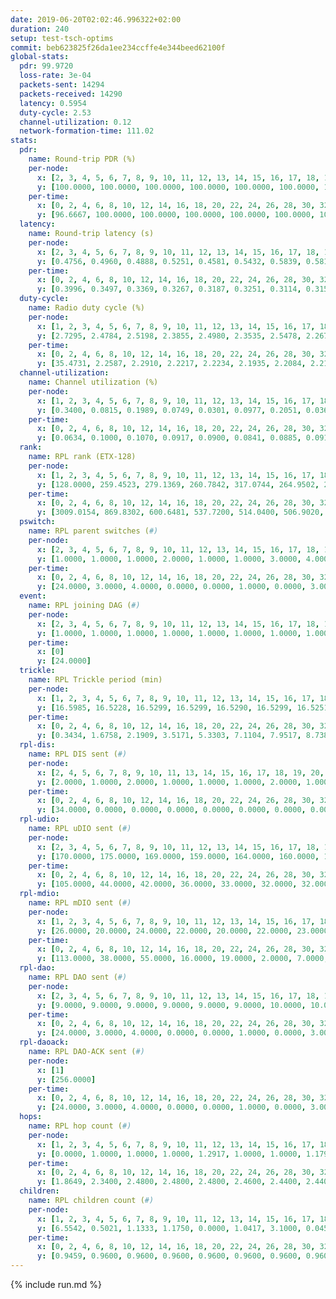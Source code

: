 ```yaml
---
date: 2019-06-20T02:02:46.996322+02:00
duration: 240
setup: test-tsch-optims
commit: beb623825f26da1ee234ccffe4e344beed62100f
global-stats:
  pdr: 99.9720
  loss-rate: 3e-04
  packets-sent: 14294
  packets-received: 14290
  latency: 0.5954
  duty-cycle: 2.53
  channel-utilization: 0.12
  network-formation-time: 111.02
stats:
  pdr:
    name: Round-trip PDR (%)
    per-node:
      x: [2, 3, 4, 5, 6, 7, 8, 9, 10, 11, 12, 13, 14, 15, 16, 17, 18, 19, 20, 21, 22, 23, 24, 25]
      y: [100.0000, 100.0000, 100.0000, 100.0000, 100.0000, 100.0000, 100.0000, 99.8255, 100.0000, 100.0000, 100.0000, 100.0000, 100.0000, 100.0000, 100.0000, 100.0000, 100.0000, 100.0000, 99.8296, 100.0000, 100.0000, 100.0000, 99.8319, 99.8267]
    per-time:
      x: [0, 2, 4, 6, 8, 10, 12, 14, 16, 18, 20, 22, 24, 26, 28, 30, 32, 34, 36, 38, 40, 42, 44, 46, 48, 50, 52, 54, 56, 58, 60, 62, 64, 66, 68, 70, 72, 74, 76, 78, 80, 82, 84, 86, 88, 90, 92, 94, 96, 98, 100, 102, 104, 106, 108, 110, 112, 114, 116, 118, 120, 122, 124, 126, 128, 130, 132, 134, 136, 138, 140, 142, 144, 146, 148, 150, 152, 154, 156, 158, 160, 162, 164, 166, 168, 170, 172, 174, 176, 178, 180, 182, 184, 186, 188, 190, 192, 194, 196, 198, 200, 202, 204, 206, 208, 210, 212, 214, 216, 218, 220, 222, 224, 226, 228, 230, 232, 234, 236, 238, 240]
      y: [96.6667, 100.0000, 100.0000, 100.0000, 100.0000, 100.0000, 100.0000, 100.0000, 100.0000, 100.0000, 100.0000, 100.0000, 100.0000, 100.0000, 100.0000, 100.0000, 100.0000, 100.0000, 100.0000, 100.0000, 100.0000, 100.0000, 100.0000, 100.0000, 100.0000, 100.0000, 100.0000, 100.0000, 100.0000, 100.0000, 100.0000, 100.0000, 100.0000, 100.0000, 100.0000, 100.0000, 100.0000, 100.0000, 100.0000, 100.0000, 100.0000, 100.0000, 100.0000, 100.0000, 100.0000, 100.0000, 100.0000, 100.0000, 100.0000, 100.0000, 100.0000, 100.0000, 100.0000, 100.0000, 100.0000, 100.0000, 100.0000, 100.0000, 100.0000, 100.0000, 100.0000, 100.0000, 100.0000, 100.0000, 100.0000, 100.0000, 100.0000, 100.0000, 100.0000, 100.0000, 100.0000, 100.0000, 100.0000, 100.0000, 100.0000, 100.0000, 100.0000, 100.0000, 100.0000, 100.0000, 100.0000, 100.0000, 100.0000, 100.0000, 100.0000, 100.0000, 100.0000, 100.0000, 100.0000, 100.0000, 100.0000, 100.0000, 100.0000, 100.0000, 100.0000, 100.0000, 100.0000, 100.0000, 100.0000, 100.0000, 100.0000, 100.0000, 100.0000, 100.0000, 100.0000, 100.0000, 100.0000, 100.0000, 100.0000, 100.0000, 100.0000, 100.0000, 100.0000, 100.0000, 100.0000, 100.0000, 100.0000, 100.0000, 100.0000, 100.0000, null]
  latency:
    name: Round-trip latency (s)
    per-node:
      x: [2, 3, 4, 5, 6, 7, 8, 9, 10, 11, 12, 13, 14, 15, 16, 17, 18, 19, 20, 21, 22, 23, 24, 25]
      y: [0.4756, 0.4960, 0.4888, 0.5251, 0.4581, 0.5432, 0.5839, 0.5817, 0.4623, 0.5558, 0.5447, 0.5737, 0.6007, 0.5351, 0.6199, 0.6099, 0.6621, 0.6591, 0.6882, 0.6198, 0.6772, 0.7709, 0.8356, 0.7461]
    per-time:
      x: [0, 2, 4, 6, 8, 10, 12, 14, 16, 18, 20, 22, 24, 26, 28, 30, 32, 34, 36, 38, 40, 42, 44, 46, 48, 50, 52, 54, 56, 58, 60, 62, 64, 66, 68, 70, 72, 74, 76, 78, 80, 82, 84, 86, 88, 90, 92, 94, 96, 98, 100, 102, 104, 106, 108, 110, 112, 114, 116, 118, 120, 122, 124, 126, 128, 130, 132, 134, 136, 138, 140, 142, 144, 146, 148, 150, 152, 154, 156, 158, 160, 162, 164, 166, 168, 170, 172, 174, 176, 178, 180, 182, 184, 186, 188, 190, 192, 194, 196, 198, 200, 202, 204, 206, 208, 210, 212, 214, 216, 218, 220, 222, 224, 226, 228, 230, 232, 234, 236, 238, 240]
      y: [0.3996, 0.3497, 0.3369, 0.3267, 0.3187, 0.3251, 0.3114, 0.3155, 0.3330, 0.3254, 0.3341, 0.2999, 0.3112, 0.3243, 0.3284, 0.3110, 0.3229, 0.3034, 0.3107, 0.3118, 0.3252, 0.3121, 0.3101, 0.3090, 0.2952, 0.3171, 0.3243, 0.3225, 0.3118, 0.3236, 0.3103, 0.3060, 0.3222, 0.3206, 0.3230, 0.2937, 0.3110, 0.3073, 0.3154, 0.3184, 0.3112, 0.3200, 0.3229, 0.2950, 0.3436, 0.3314, 0.3301, 0.3286, 0.3337, 0.2916, 0.2948, 0.3075, 0.3076, 0.3160, 0.3253, 0.2754, 0.3100, 0.3017, 0.2884, 0.4260, 0.3226, 0.3252, 0.3470, 0.3568, 0.3628, 0.5196, 0.6547, 0.4360, 0.3171, 0.3345, 0.3526, 0.6901, 0.7212, 0.4885, 0.3101, 0.3045, 0.3374, 0.6730, 0.8282, 0.6646, 0.6005, 0.4551, 0.3617, 0.8406, 1.2277, 0.9144, 0.6460, 0.6487, 0.5894, 0.8726, 1.2713, 1.2620, 1.1509, 0.8965, 0.6982, 0.9899, 1.2535, 1.2753, 1.2725, 1.2612, 0.9106, 1.0403, 1.2984, 1.3036, 1.2997, 1.3034, 1.2965, 1.2454, 1.2728, 1.3161, 1.2736, 1.2993, 1.3024, 1.2628, 1.2864, 1.2700, 1.2927, 1.2654, 1.2697, 1.2409, null]
  duty-cycle:
    name: Radio duty cycle (%)
    per-node:
      x: [1, 2, 3, 4, 5, 6, 7, 8, 9, 10, 11, 12, 13, 14, 15, 16, 17, 18, 19, 20, 21, 22, 23, 24, 25]
      y: [2.7295, 2.4784, 2.5198, 2.3855, 2.4980, 2.3535, 2.5478, 2.2670, 2.3519, 2.2478, 2.3894, 2.2630, 2.5394, 2.4064, 2.7468, 2.2698, 2.5303, 2.5639, 2.5600, 2.4987, 2.4949, 2.5326, 2.4377, 2.5506, 2.6351]
    per-time:
      x: [0, 2, 4, 6, 8, 10, 12, 14, 16, 18, 20, 22, 24, 26, 28, 30, 32, 34, 36, 38, 40, 42, 44, 46, 48, 50, 52, 54, 56, 58, 60, 62, 64, 66, 68, 70, 72, 74, 76, 78, 80, 82, 84, 86, 88, 90, 92, 94, 96, 98, 100, 102, 104, 106, 108, 110, 112, 114, 116, 118, 120, 122, 124, 126, 128, 130, 132, 134, 136, 138, 140, 142, 144, 146, 148, 150, 152, 154, 156, 158, 160, 162, 164, 166, 168, 170, 172, 174, 176, 178, 180, 182, 184, 186, 188, 190, 192, 194, 196, 198, 200, 202, 204, 206, 208, 210, 212, 214, 216, 218, 220, 222, 224, 226, 228, 230, 232, 234, 236, 238]
      y: [35.4731, 2.2587, 2.2910, 2.2217, 2.2234, 2.1935, 2.2084, 2.2199, 2.1955, 2.1983, 2.1976, 2.1958, 2.1777, 2.1912, 2.2277, 2.2055, 2.1910, 2.1989, 2.1859, 2.1884, 2.2039, 2.1823, 2.1866, 2.1808, 2.1847, 2.1749, 2.1940, 2.1960, 2.2089, 2.1822, 2.1992, 2.1957, 2.1968, 2.2086, 2.2044, 2.1995, 2.1892, 2.1941, 2.1890, 2.1880, 2.1915, 2.1866, 2.2057, 2.1958, 2.1808, 2.2037, 2.1742, 2.1910, 2.1960, 2.2019, 2.1779, 2.1868, 2.2069, 2.1919, 2.1817, 2.1815, 2.1592, 2.1946, 2.1782, 2.1848, 2.1862, 2.1904, 2.1956, 2.2006, 2.5788, 2.7760, 2.6714, 2.6245, 2.1869, 2.1848, 2.1936, 2.1813, 2.2018, 2.1938, 2.1789, 2.1704, 2.1887, 2.1750, 2.1764, 2.1953, 2.1671, 2.1746, 2.1827, 2.1733, 2.1808, 2.1707, 2.2006, 2.1708, 2.1822, 2.2004, 2.1740, 2.1743, 2.1729, 2.1736, 2.1551, 2.2114, 2.1691, 2.1717, 2.1726, 2.1851, 2.2207, 2.2063, 2.2119, 2.1846, 2.1954, 2.1961, 2.1928, 2.1909, 2.1850, 2.1746, 2.2083, 2.1824, 2.1988, 2.1897, 2.1932, 2.1897, 2.1933, 2.1800, 2.1741, 2.1869]
  channel-utilization:
    name: Channel utilization (%)
    per-node:
      x: [1, 2, 3, 4, 5, 6, 7, 8, 9, 10, 11, 12, 13, 14, 15, 16, 17, 18, 19, 20, 21, 22, 23, 24, 25]
      y: [0.3400, 0.0815, 0.1989, 0.0749, 0.0301, 0.0977, 0.2051, 0.0365, 0.0311, 0.0406, 0.0414, 0.0953, 0.0829, 0.0330, 0.2460, 0.0404, 0.0608, 0.1033, 0.0377, 0.0373, 0.0568, 0.0466, 0.0401, 0.0320, 0.0344]
    per-time:
      x: [0, 2, 4, 6, 8, 10, 12, 14, 16, 18, 20, 22, 24, 26, 28, 30, 32, 34, 36, 38, 40, 42, 44, 46, 48, 50, 52, 54, 56, 58, 60, 62, 64, 66, 68, 70, 72, 74, 76, 78, 80, 82, 84, 86, 88, 90, 92, 94, 96, 98, 100, 102, 104, 106, 108, 110, 112, 114, 116, 118, 120, 122, 124, 126, 128, 130, 132, 134, 136, 138, 140, 142, 144, 146, 148, 150, 152, 154, 156, 158, 160, 162, 164, 166, 168, 170, 172, 174, 176, 178, 180, 182, 184, 186, 188, 190, 192, 194, 196, 198, 200, 202, 204, 206, 208, 210, 212, 214, 216, 218, 220, 222, 224, 226, 228, 230, 232, 234, 236, 238]
      y: [0.0634, 0.1000, 0.1070, 0.0917, 0.0900, 0.0841, 0.0885, 0.0915, 0.0862, 0.0862, 0.0858, 0.0871, 0.0804, 0.0831, 0.0960, 0.0881, 0.0847, 0.0859, 0.0818, 0.0841, 0.0869, 0.0807, 0.0821, 0.0796, 0.0798, 0.0767, 0.0831, 0.0843, 0.0884, 0.0804, 0.0857, 0.0833, 0.0829, 0.0870, 0.0864, 0.0854, 0.0817, 0.0841, 0.0831, 0.0822, 0.0822, 0.0814, 0.0864, 0.0850, 0.0811, 0.0883, 0.0803, 0.0841, 0.0839, 0.0860, 0.0787, 0.0810, 0.0864, 0.0825, 0.0795, 0.0796, 0.0724, 0.0811, 0.0787, 0.0786, 0.0814, 0.0812, 0.0837, 0.0830, 0.2514, 0.2736, 0.2156, 0.1987, 0.0780, 0.0804, 0.0837, 0.0801, 0.0854, 0.0844, 0.0796, 0.0768, 0.0832, 0.0773, 0.0775, 0.0850, 0.0756, 0.0800, 0.0832, 0.0790, 0.0836, 0.0794, 0.0878, 0.0796, 0.0851, 0.0906, 0.0813, 0.0792, 0.0787, 0.0798, 0.0754, 0.0924, 0.0778, 0.0775, 0.0805, 0.0829, 0.0916, 0.0848, 0.0894, 0.0810, 0.0813, 0.0824, 0.0814, 0.0828, 0.0808, 0.0787, 0.0835, 0.0798, 0.0833, 0.0841, 0.0848, 0.0795, 0.0824, 0.0805, 0.0751, 0.0811]
  rank:
    name: RPL rank (ETX-128)
    per-node:
      x: [1, 2, 3, 4, 5, 6, 7, 8, 9, 10, 11, 12, 13, 14, 15, 16, 17, 18, 19, 20, 21, 22, 23, 24, 25]
      y: [128.0000, 259.4523, 279.1369, 260.7842, 317.0744, 264.9502, 274.0415, 449.8354, 745.4016, 413.6736, 462.0943, 416.3197, 443.8618, 578.8826, 413.3473, 576.6286, 795.3416, 592.4575, 611.4553, 715.6126, 665.4098, 662.9091, 767.7480, 794.4800, 767.2163]
    per-time:
      x: [0, 2, 4, 6, 8, 10, 12, 14, 16, 18, 20, 22, 24, 26, 28, 30, 32, 34, 36, 38, 40, 42, 44, 46, 48, 50, 52, 54, 56, 58, 60, 62, 64, 66, 68, 70, 72, 74, 76, 78, 80, 82, 84, 86, 88, 90, 92, 94, 96, 98, 100, 102, 104, 106, 108, 110, 112, 114, 116, 118, 120, 122, 124, 126, 128, 130, 132, 134, 136, 138, 140, 142, 144, 146, 148, 150, 152, 154, 156, 158, 160, 162, 164, 166, 168, 170, 172, 174, 176, 178, 180, 182, 184, 186, 188, 190, 192, 194, 196, 198, 200, 202, 204, 206, 208, 210, 212, 214, 216, 218, 220, 222, 224, 226, 228, 230, 232, 234, 236, 238]
      y: [3009.0154, 869.8302, 600.6481, 537.7200, 514.0400, 506.9020, 493.5200, 492.3585, 467.8200, 464.4400, 467.6800, 464.7200, 463.2200, 470.3800, 503.9000, 572.8800, 566.2200, 565.5600, 564.8200, 567.8182, 569.1000, 568.0000, 550.5000, 534.6538, 510.5000, 480.6078, 479.4706, 472.0400, 468.4400, 465.5600, 470.4706, 465.6600, 461.4200, 462.2600, 467.8600, 463.1765, 463.3800, 468.0000, 495.0784, 522.3000, 526.1600, 523.4200, 524.0189, 515.1538, 507.7451, 500.4231, 502.6800, 498.8519, 515.9000, 518.6038, 493.5577, 499.7255, 469.8600, 450.0962, 442.9600, 450.8600, 450.8400, 444.3400, 446.0000, 441.6000, 448.3725, 443.0400, 442.0588, 435.9000, 434.5200, 427.9883, 403.5588, 402.6453, 437.0488, 430.6000, 433.2745, 428.7800, 434.2600, 463.3600, 459.3400, 457.4800, 472.9216, 461.4615, 446.8235, 453.0200, 454.0000, 467.9615, 468.0000, 471.8431, 523.6538, 507.2400, 505.8679, 485.5200, 468.3000, 479.7273, 480.7800, 485.2745, 511.3000, 505.9800, 510.6731, 510.0400, 502.5098, 490.2692, 487.9804, 496.2075, 475.2308, 468.9000, 459.0566, 439.4200, 441.9400, 443.0200, 442.1800, 449.7600, 449.6667, 438.4400, 439.8824, 439.8800, 434.2353, 436.3200, 444.4800, 442.3200, 441.7200, 440.7800, 437.7000, 464.7115]
  pswitch:
    name: RPL parent switches (#)
    per-node:
      x: [2, 3, 4, 5, 6, 7, 8, 9, 10, 11, 12, 13, 14, 15, 16, 17, 18, 19, 20, 21, 22, 23, 24, 25]
      y: [1.0000, 1.0000, 1.0000, 2.0000, 1.0000, 1.0000, 3.0000, 4.0000, 2.0000, 4.0000, 4.0000, 6.0000, 8.0000, 3.0000, 5.0000, 3.0000, 8.0000, 7.0000, 14.0000, 5.0000, 3.0000, 7.0000, 11.0000, 6.0000]
    per-time:
      x: [0, 2, 4, 6, 8, 10, 12, 14, 16, 18, 20, 22, 24, 26, 28, 30, 32, 34, 36, 38, 40, 42, 44, 46, 48, 50, 52, 54, 56, 58, 60, 62, 64, 66, 68, 70, 72, 74, 76, 78, 80, 82, 84, 86, 88, 90, 92, 94, 96, 98, 100, 102, 104, 106, 108, 110, 112, 114, 116, 118, 120, 122, 124, 126, 128, 130, 132, 134, 136, 138, 140, 142, 144, 146, 148, 150, 152, 154, 156, 158, 160, 162, 164, 166, 168, 170, 172, 174, 176, 178, 180, 182, 184, 186, 188, 190, 192, 194, 196, 198, 200, 202, 204, 206, 208, 210, 212, 214, 216, 218, 220, 222, 224, 226, 228, 230, 232, 234, 236, 238]
      y: [24.0000, 3.0000, 4.0000, 0.0000, 0.0000, 1.0000, 0.0000, 3.0000, 0.0000, 0.0000, 0.0000, 0.0000, 0.0000, 0.0000, 0.0000, 0.0000, 0.0000, 0.0000, 0.0000, 5.0000, 0.0000, 1.0000, 0.0000, 2.0000, 0.0000, 1.0000, 1.0000, 0.0000, 0.0000, 0.0000, 1.0000, 0.0000, 0.0000, 0.0000, 0.0000, 1.0000, 0.0000, 0.0000, 1.0000, 0.0000, 0.0000, 0.0000, 3.0000, 2.0000, 1.0000, 2.0000, 0.0000, 4.0000, 0.0000, 3.0000, 2.0000, 1.0000, 0.0000, 2.0000, 0.0000, 0.0000, 0.0000, 0.0000, 1.0000, 0.0000, 1.0000, 0.0000, 1.0000, 0.0000, 0.0000, 1.0000, 0.0000, 0.0000, 0.0000, 0.0000, 1.0000, 0.0000, 0.0000, 0.0000, 0.0000, 0.0000, 1.0000, 2.0000, 1.0000, 0.0000, 0.0000, 2.0000, 0.0000, 1.0000, 2.0000, 0.0000, 3.0000, 0.0000, 0.0000, 5.0000, 0.0000, 1.0000, 0.0000, 0.0000, 2.0000, 0.0000, 1.0000, 2.0000, 1.0000, 3.0000, 2.0000, 0.0000, 3.0000, 0.0000, 0.0000, 0.0000, 0.0000, 0.0000, 1.0000, 0.0000, 1.0000, 0.0000, 1.0000, 0.0000, 0.0000, 0.0000, 0.0000, 0.0000, 0.0000, 2.0000]
  event:
    name: RPL joining DAG (#)
    per-node:
      x: [2, 3, 4, 5, 6, 7, 8, 9, 10, 11, 12, 13, 14, 15, 16, 17, 18, 19, 20, 21, 22, 23, 24, 25]
      y: [1.0000, 1.0000, 1.0000, 1.0000, 1.0000, 1.0000, 1.0000, 1.0000, 1.0000, 1.0000, 1.0000, 1.0000, 1.0000, 1.0000, 1.0000, 1.0000, 1.0000, 1.0000, 1.0000, 1.0000, 1.0000, 1.0000, 1.0000, 1.0000]
    per-time:
      x: [0]
      y: [24.0000]
  trickle:
    name: RPL Trickle period (min)
    per-node:
      x: [1, 2, 3, 4, 5, 6, 7, 8, 9, 10, 11, 12, 13, 14, 15, 16, 17, 18, 19, 20, 21, 22, 23, 24, 25]
      y: [16.5985, 16.5228, 16.5299, 16.5299, 16.5290, 16.5299, 16.5251, 16.5382, 16.5345, 16.4929, 16.5368, 16.2105, 16.4756, 16.5811, 17.3403, 16.2737, 16.2039, 16.3577, 16.4190, 16.2750, 16.3518, 16.3425, 16.3510, 16.5132, 16.2753]
    per-time:
      x: [0, 2, 4, 6, 8, 10, 12, 14, 16, 18, 20, 22, 24, 26, 28, 30, 32, 34, 36, 38, 40, 42, 44, 46, 48, 50, 52, 54, 56, 58, 60, 62, 64, 66, 68, 70, 72, 74, 76, 78, 80, 82, 84, 86, 88, 90, 92, 94, 96, 98, 100, 102, 104, 106, 108, 110, 112, 114, 116, 118, 120, 122, 124, 126, 128, 130, 132, 134, 136, 138, 140, 142, 144, 146, 148, 150, 152, 154, 156, 158, 160, 162, 164, 166, 168, 170, 172, 174, 176, 178, 180, 182, 184, 186, 188, 190, 192, 194, 196, 198, 200, 202, 204, 206, 208, 210, 212, 214, 216, 218, 220, 222, 224, 226, 228, 230, 232, 234, 236, 238]
      y: [0.3434, 1.6758, 2.1909, 3.5171, 5.3303, 7.1104, 7.9517, 8.7381, 8.7381, 13.9810, 14.3305, 17.4763, 17.4763, 17.4763, 17.4763, 17.4763, 17.4763, 17.4763, 17.4763, 17.4763, 17.4763, 17.4763, 17.4763, 17.4763, 17.4763, 17.4763, 17.4763, 17.4763, 17.4763, 17.4763, 17.4763, 17.4763, 17.4763, 17.4763, 17.4763, 17.4763, 17.4763, 17.4763, 17.4763, 17.4763, 17.4763, 17.4763, 17.4763, 17.4763, 17.4763, 17.4763, 17.4763, 17.4763, 17.4763, 17.4763, 17.4763, 17.4763, 17.4763, 17.4763, 17.4763, 17.4763, 17.4763, 17.4763, 17.4763, 17.4763, 17.4763, 17.4763, 17.4763, 17.4763, 17.4763, 17.4763, 17.4763, 17.4763, 17.4763, 17.4763, 17.4763, 17.4763, 17.4763, 17.4763, 17.4763, 17.4763, 17.4763, 17.4763, 17.4763, 17.4763, 17.4763, 17.4763, 17.4763, 17.4763, 17.4763, 17.4763, 17.4763, 17.4763, 17.4763, 17.4763, 17.4763, 17.4763, 17.4763, 17.4763, 17.4763, 17.4763, 17.4763, 17.4763, 17.4763, 17.4763, 17.4763, 17.4763, 17.4763, 17.4763, 17.4763, 17.4763, 17.4763, 17.4763, 17.4763, 17.4763, 17.4763, 17.4763, 17.4763, 17.4763, 17.4763, 17.4763, 17.4763, 17.4763, 17.4763, 17.4763]
  rpl-dis:
    name: RPL DIS sent (#)
    per-node:
      x: [2, 4, 5, 6, 7, 8, 9, 10, 11, 13, 14, 15, 16, 17, 18, 19, 20, 21, 22, 23, 24, 25]
      y: [2.0000, 1.0000, 2.0000, 1.0000, 1.0000, 1.0000, 2.0000, 1.0000, 1.0000, 1.0000, 1.0000, 4.0000, 1.0000, 1.0000, 2.0000, 1.0000, 2.0000, 2.0000, 2.0000, 2.0000, 2.0000, 3.0000]
    per-time:
      x: [0, 2, 4, 6, 8, 10, 12, 14, 16, 18, 20, 22, 24, 26, 28, 30, 32, 34, 36, 38, 40, 42, 44, 46, 48, 50, 52, 54, 56, 58, 60, 62, 64, 66, 68, 70, 72, 74, 76, 78, 80, 82, 84, 86, 88, 90, 92, 94, 96, 98, 100, 102, 104, 106, 108, 110, 112, 114, 116, 118, 120, 122, 124, 126, 128, 130, 132, 134]
      y: [34.0000, 0.0000, 0.0000, 0.0000, 0.0000, 0.0000, 0.0000, 0.0000, 0.0000, 0.0000, 0.0000, 0.0000, 0.0000, 0.0000, 0.0000, 0.0000, 0.0000, 0.0000, 0.0000, 0.0000, 0.0000, 0.0000, 0.0000, 0.0000, 0.0000, 0.0000, 0.0000, 0.0000, 0.0000, 0.0000, 0.0000, 0.0000, 0.0000, 0.0000, 0.0000, 0.0000, 0.0000, 0.0000, 0.0000, 0.0000, 0.0000, 0.0000, 0.0000, 0.0000, 0.0000, 0.0000, 0.0000, 0.0000, 0.0000, 0.0000, 0.0000, 0.0000, 0.0000, 0.0000, 0.0000, 0.0000, 0.0000, 0.0000, 0.0000, 0.0000, 0.0000, 0.0000, 0.0000, 0.0000, 0.0000, 0.0000, 0.0000, 2.0000]
  rpl-udio:
    name: RPL uDIO sent (#)
    per-node:
      x: [2, 3, 4, 5, 6, 7, 8, 9, 10, 11, 12, 13, 14, 15, 16, 17, 18, 19, 20, 21, 22, 23, 24, 25]
      y: [170.0000, 175.0000, 169.0000, 159.0000, 164.0000, 160.0000, 168.0000, 170.0000, 170.0000, 169.0000, 167.0000, 164.0000, 160.0000, 176.0000, 173.0000, 171.0000, 156.0000, 169.0000, 178.0000, 170.0000, 172.0000, 169.0000, 164.0000, 167.0000]
    per-time:
      x: [0, 2, 4, 6, 8, 10, 12, 14, 16, 18, 20, 22, 24, 26, 28, 30, 32, 34, 36, 38, 40, 42, 44, 46, 48, 50, 52, 54, 56, 58, 60, 62, 64, 66, 68, 70, 72, 74, 76, 78, 80, 82, 84, 86, 88, 90, 92, 94, 96, 98, 100, 102, 104, 106, 108, 110, 112, 114, 116, 118, 120, 122, 124, 126, 128, 130, 132, 134, 136, 138, 140, 142, 144, 146, 148, 150, 152, 154, 156, 158, 160, 162, 164, 166, 168, 170, 172, 174, 176, 178, 180, 182, 184, 186, 188, 190, 192, 194, 196, 198, 200, 202, 204, 206, 208, 210, 212, 214, 216, 218, 220, 222, 224, 226, 228, 230, 232, 234, 236, 238, 240]
      y: [105.0000, 44.0000, 42.0000, 36.0000, 33.0000, 32.0000, 32.0000, 40.0000, 30.0000, 30.0000, 35.0000, 29.0000, 33.0000, 33.0000, 42.0000, 33.0000, 30.0000, 33.0000, 36.0000, 32.0000, 35.0000, 32.0000, 32.0000, 34.0000, 33.0000, 32.0000, 33.0000, 31.0000, 34.0000, 31.0000, 37.0000, 32.0000, 33.0000, 33.0000, 33.0000, 30.0000, 30.0000, 37.0000, 37.0000, 34.0000, 31.0000, 37.0000, 32.0000, 31.0000, 34.0000, 29.0000, 37.0000, 31.0000, 34.0000, 32.0000, 28.0000, 33.0000, 36.0000, 30.0000, 31.0000, 36.0000, 27.0000, 32.0000, 32.0000, 33.0000, 33.0000, 30.0000, 34.0000, 30.0000, 27.0000, 54.0000, 29.0000, 35.0000, 35.0000, 30.0000, 35.0000, 30.0000, 33.0000, 35.0000, 32.0000, 33.0000, 41.0000, 26.0000, 35.0000, 30.0000, 33.0000, 30.0000, 33.0000, 39.0000, 37.0000, 31.0000, 30.0000, 37.0000, 32.0000, 33.0000, 36.0000, 33.0000, 31.0000, 30.0000, 37.0000, 30.0000, 31.0000, 33.0000, 33.0000, 31.0000, 34.0000, 32.0000, 34.0000, 30.0000, 29.0000, 32.0000, 29.0000, 34.0000, 32.0000, 30.0000, 34.0000, 30.0000, 29.0000, 30.0000, 30.0000, 32.0000, 34.0000, 35.0000, 29.0000, 34.0000, 1.0000]
  rpl-mdio:
    name: RPL mDIO sent (#)
    per-node:
      x: [1, 2, 3, 4, 5, 6, 7, 8, 9, 10, 11, 12, 13, 14, 15, 16, 17, 18, 19, 20, 21, 22, 23, 24, 25]
      y: [26.0000, 20.0000, 24.0000, 22.0000, 20.0000, 22.0000, 23.0000, 20.0000, 21.0000, 21.0000, 20.0000, 28.0000, 23.0000, 20.0000, 22.0000, 27.0000, 27.0000, 26.0000, 24.0000, 25.0000, 25.0000, 25.0000, 25.0000, 20.0000, 25.0000]
    per-time:
      x: [0, 2, 4, 6, 8, 10, 12, 14, 16, 18, 20, 22, 24, 26, 28, 30, 32, 34, 36, 38, 40, 42, 44, 46, 48, 50, 52, 54, 56, 58, 60, 62, 64, 66, 68, 70, 72, 74, 76, 78, 80, 82, 84, 86, 88, 90, 92, 94, 96, 98, 100, 102, 104, 106, 108, 110, 112, 114, 116, 118, 120, 122, 124, 126, 128, 130, 132, 134, 136, 138, 140, 142, 144, 146, 148, 150, 152, 154, 156, 158, 160, 162, 164, 166, 168, 170, 172, 174, 176, 178, 180, 182, 184, 186, 188, 190, 192, 194, 196, 198, 200, 202, 204, 206, 208, 210, 212, 214, 216, 218, 220, 222, 224, 226, 228, 230, 232, 234, 236, 238, 240]
      y: [113.0000, 38.0000, 55.0000, 16.0000, 19.0000, 2.0000, 7.0000, 10.0000, 6.0000, 5.0000, 4.0000, 0.0000, 0.0000, 2.0000, 4.0000, 5.0000, 6.0000, 5.0000, 3.0000, 0.0000, 0.0000, 0.0000, 3.0000, 4.0000, 6.0000, 8.0000, 1.0000, 2.0000, 1.0000, 0.0000, 0.0000, 6.0000, 5.0000, 6.0000, 3.0000, 3.0000, 2.0000, 0.0000, 0.0000, 1.0000, 5.0000, 3.0000, 7.0000, 3.0000, 4.0000, 2.0000, 0.0000, 0.0000, 3.0000, 1.0000, 6.0000, 7.0000, 6.0000, 2.0000, 0.0000, 0.0000, 0.0000, 3.0000, 4.0000, 10.0000, 3.0000, 2.0000, 1.0000, 2.0000, 0.0000, 1.0000, 3.0000, 4.0000, 5.0000, 5.0000, 3.0000, 4.0000, 1.0000, 0.0000, 1.0000, 1.0000, 5.0000, 8.0000, 7.0000, 0.0000, 2.0000, 0.0000, 0.0000, 1.0000, 4.0000, 5.0000, 7.0000, 4.0000, 3.0000, 1.0000, 0.0000, 1.0000, 4.0000, 4.0000, 4.0000, 5.0000, 3.0000, 4.0000, 1.0000, 0.0000, 1.0000, 6.0000, 2.0000, 3.0000, 4.0000, 2.0000, 6.0000, 1.0000, 0.0000, 1.0000, 2.0000, 8.0000, 5.0000, 4.0000, 2.0000, 2.0000, 0.0000, 1.0000, 1.0000, 3.0000, 1.0000]
  rpl-dao:
    name: RPL DAO sent (#)
    per-node:
      x: [2, 3, 4, 5, 6, 7, 8, 9, 10, 11, 12, 13, 14, 15, 16, 17, 18, 19, 20, 21, 22, 23, 24, 25]
      y: [9.0000, 9.0000, 9.0000, 9.0000, 9.0000, 9.0000, 10.0000, 10.0000, 10.0000, 10.0000, 11.0000, 12.0000, 11.0000, 11.0000, 10.0000, 10.0000, 12.0000, 12.0000, 15.0000, 11.0000, 9.0000, 12.0000, 14.0000, 12.0000]
    per-time:
      x: [0, 2, 4, 6, 8, 10, 12, 14, 16, 18, 20, 22, 24, 26, 28, 30, 32, 34, 36, 38, 40, 42, 44, 46, 48, 50, 52, 54, 56, 58, 60, 62, 64, 66, 68, 70, 72, 74, 76, 78, 80, 82, 84, 86, 88, 90, 92, 94, 96, 98, 100, 102, 104, 106, 108, 110, 112, 114, 116, 118, 120, 122, 124, 126, 128, 130, 132, 134, 136, 138, 140, 142, 144, 146, 148, 150, 152, 154, 156, 158, 160, 162, 164, 166, 168, 170, 172, 174, 176, 178, 180, 182, 184, 186, 188, 190, 192, 194, 196, 198, 200, 202, 204, 206, 208, 210, 212, 214, 216, 218, 220, 222, 224, 226, 228, 230, 232, 234, 236, 238]
      y: [24.0000, 3.0000, 4.0000, 0.0000, 0.0000, 1.0000, 0.0000, 3.0000, 0.0000, 0.0000, 0.0000, 0.0000, 0.0000, 0.0000, 15.0000, 3.0000, 2.0000, 0.0000, 0.0000, 6.0000, 0.0000, 1.0000, 0.0000, 2.0000, 0.0000, 1.0000, 1.0000, 0.0000, 10.0000, 2.0000, 2.0000, 0.0000, 0.0000, 3.0000, 3.0000, 1.0000, 1.0000, 2.0000, 1.0000, 0.0000, 1.0000, 0.0000, 5.0000, 10.0000, 1.0000, 2.0000, 0.0000, 4.0000, 2.0000, 3.0000, 2.0000, 1.0000, 0.0000, 2.0000, 0.0000, 1.0000, 0.0000, 10.0000, 1.0000, 0.0000, 1.0000, 2.0000, 4.0000, 1.0000, 2.0000, 3.0000, 0.0000, 1.0000, 0.0000, 1.0000, 1.0000, 7.0000, 2.0000, 0.0000, 0.0000, 1.0000, 6.0000, 2.0000, 3.0000, 4.0000, 0.0000, 2.0000, 0.0000, 1.0000, 3.0000, 4.0000, 6.0000, 0.0000, 0.0000, 5.0000, 2.0000, 3.0000, 2.0000, 1.0000, 2.0000, 2.0000, 1.0000, 2.0000, 1.0000, 4.0000, 7.0000, 0.0000, 3.0000, 0.0000, 0.0000, 2.0000, 4.0000, 1.0000, 2.0000, 1.0000, 1.0000, 1.0000, 2.0000, 1.0000, 7.0000, 0.0000, 2.0000, 1.0000, 0.0000, 3.0000]
  rpl-daoack:
    name: RPL DAO-ACK sent (#)
    per-node:
      x: [1]
      y: [256.0000]
    per-time:
      x: [0, 2, 4, 6, 8, 10, 12, 14, 16, 18, 20, 22, 24, 26, 28, 30, 32, 34, 36, 38, 40, 42, 44, 46, 48, 50, 52, 54, 56, 58, 60, 62, 64, 66, 68, 70, 72, 74, 76, 78, 80, 82, 84, 86, 88, 90, 92, 94, 96, 98, 100, 102, 104, 106, 108, 110, 112, 114, 116, 118, 120, 122, 124, 126, 128, 130, 132, 134, 136, 138, 140, 142, 144, 146, 148, 150, 152, 154, 156, 158, 160, 162, 164, 166, 168, 170, 172, 174, 176, 178, 180, 182, 184, 186, 188, 190, 192, 194, 196, 198, 200, 202, 204, 206, 208, 210, 212, 214, 216, 218, 220, 222, 224, 226, 228, 230, 232, 234, 236, 238]
      y: [24.0000, 3.0000, 4.0000, 0.0000, 0.0000, 1.0000, 0.0000, 3.0000, 0.0000, 0.0000, 0.0000, 0.0000, 0.0000, 0.0000, 15.0000, 3.0000, 2.0000, 0.0000, 0.0000, 6.0000, 0.0000, 1.0000, 0.0000, 2.0000, 0.0000, 1.0000, 1.0000, 0.0000, 10.0000, 2.0000, 2.0000, 0.0000, 0.0000, 3.0000, 3.0000, 1.0000, 1.0000, 2.0000, 1.0000, 0.0000, 1.0000, 0.0000, 5.0000, 10.0000, 1.0000, 2.0000, 0.0000, 4.0000, 2.0000, 3.0000, 2.0000, 1.0000, 0.0000, 2.0000, 0.0000, 1.0000, 0.0000, 10.0000, 1.0000, 0.0000, 1.0000, 2.0000, 4.0000, 1.0000, 2.0000, 3.0000, 0.0000, 1.0000, 0.0000, 1.0000, 1.0000, 7.0000, 2.0000, 0.0000, 0.0000, 1.0000, 6.0000, 2.0000, 3.0000, 4.0000, 0.0000, 2.0000, 0.0000, 1.0000, 3.0000, 4.0000, 6.0000, 0.0000, 0.0000, 5.0000, 2.0000, 3.0000, 2.0000, 1.0000, 2.0000, 2.0000, 1.0000, 2.0000, 1.0000, 4.0000, 7.0000, 0.0000, 3.0000, 0.0000, 0.0000, 2.0000, 4.0000, 1.0000, 2.0000, 1.0000, 1.0000, 1.0000, 2.0000, 1.0000, 7.0000, 0.0000, 2.0000, 1.0000, 0.0000, 3.0000]
  hops:
    name: RPL hop count (#)
    per-node:
      x: [1, 2, 3, 4, 5, 6, 7, 8, 9, 10, 11, 12, 13, 14, 15, 16, 17, 18, 19, 20, 21, 22, 23, 24, 25]
      y: [0.0000, 1.0000, 1.0000, 1.0000, 1.2917, 1.0000, 1.0000, 1.1792, 2.3682, 2.0333, 2.0458, 1.9875, 2.0000, 2.5858, 2.0000, 2.9875, 2.3640, 2.9916, 3.0418, 3.6527, 3.1632, 3.1046, 4.0000, 4.2678, 4.1883]
    per-time:
      x: [0, 2, 4, 6, 8, 10, 12, 14, 16, 18, 20, 22, 24, 26, 28, 30, 32, 34, 36, 38, 40, 42, 44, 46, 48, 50, 52, 54, 56, 58, 60, 62, 64, 66, 68, 70, 72, 74, 76, 78, 80, 82, 84, 86, 88, 90, 92, 94, 96, 98, 100, 102, 104, 106, 108, 110, 112, 114, 116, 118, 120, 122, 124, 126, 128, 130, 132, 134, 136, 138, 140, 142, 144, 146, 148, 150, 152, 154, 156, 158, 160, 162, 164, 166, 168, 170, 172, 174, 176, 178, 180, 182, 184, 186, 188, 190, 192, 194, 196, 198, 200, 202, 204, 206, 208, 210, 212, 214, 216, 218, 220, 222, 224, 226, 228, 230, 232, 234, 236, 238]
      y: [1.8649, 2.3400, 2.4800, 2.4800, 2.4800, 2.4600, 2.4400, 2.4400, 2.4000, 2.4000, 2.4000, 2.4000, 2.4000, 2.4000, 2.4000, 2.4000, 2.4000, 2.4000, 2.4000, 2.4000, 2.3200, 2.3200, 2.2800, 2.2800, 2.2800, 2.3200, 2.3200, 2.3200, 2.3200, 2.3200, 2.3000, 2.2800, 2.2800, 2.2800, 2.2800, 2.2400, 2.2400, 2.2400, 2.2400, 2.2400, 2.2400, 2.2400, 2.2400, 2.2200, 2.2800, 2.3400, 2.3200, 2.3000, 2.2800, 2.2600, 2.2400, 2.2400, 2.2400, 2.2000, 2.2000, 2.2000, 2.2000, 2.2000, 2.2000, 2.2000, 2.2000, 2.2400, 2.2400, 2.2400, 2.2000, 2.2000, 2.2000, 2.2000, 2.2000, 2.2000, 2.2000, 2.2000, 2.2000, 2.2000, 2.2000, 2.2000, 2.1600, 2.1600, 2.1600, 2.1600, 2.1600, 2.1600, 2.1600, 2.1600, 2.1600, 2.1600, 2.2200, 2.2000, 2.2000, 2.2000, 2.2000, 2.1800, 2.1600, 2.1600, 2.1600, 2.1200, 2.1200, 2.1200, 2.1200, 2.1200, 2.2800, 2.3200, 2.2800, 2.2400, 2.2400, 2.2400, 2.2400, 2.2400, 2.2200, 2.2000, 2.2000, 2.2000, 2.1800, 2.1600, 2.1600, 2.1600, 2.1600, 2.1600, 2.1600, 2.1600]
  children:
    name: RPL children count (#)
    per-node:
      x: [1, 2, 3, 4, 5, 6, 7, 8, 9, 10, 11, 12, 13, 14, 15, 16, 17, 18, 19, 20, 21, 22, 23, 24, 25]
      y: [6.5542, 0.5021, 1.1333, 1.1750, 0.0000, 1.0417, 3.1000, 0.0458, 0.0000, 0.2458, 0.2958, 1.4500, 0.8667, 0.0000, 3.0293, 0.1292, 0.5774, 2.2678, 0.1548, 0.1841, 0.5523, 0.4142, 0.1967, 0.0126, 0.0502]
    per-time:
      x: [0, 2, 4, 6, 8, 10, 12, 14, 16, 18, 20, 22, 24, 26, 28, 30, 32, 34, 36, 38, 40, 42, 44, 46, 48, 50, 52, 54, 56, 58, 60, 62, 64, 66, 68, 70, 72, 74, 76, 78, 80, 82, 84, 86, 88, 90, 92, 94, 96, 98, 100, 102, 104, 106, 108, 110, 112, 114, 116, 118, 120, 122, 124, 126, 128, 130, 132, 134, 136, 138, 140, 142, 144, 146, 148, 150, 152, 154, 156, 158, 160, 162, 164, 166, 168, 170, 172, 174, 176, 178, 180, 182, 184, 186, 188, 190, 192, 194, 196, 198, 200, 202, 204, 206, 208, 210, 212, 214, 216, 218, 220, 222, 224, 226, 228, 230, 232, 234, 236, 238]
      y: [0.9459, 0.9600, 0.9600, 0.9600, 0.9600, 0.9600, 0.9600, 0.9600, 0.9600, 0.9600, 0.9600, 0.9600, 0.9600, 0.9600, 0.9600, 0.9600, 0.9600, 0.9600, 0.9600, 0.9600, 0.9600, 0.9600, 0.9600, 0.9600, 0.9600, 0.9600, 0.9600, 0.9600, 0.9600, 0.9600, 0.9600, 0.9600, 0.9600, 0.9600, 0.9600, 0.9600, 0.9600, 0.9600, 0.9600, 0.9600, 0.9600, 0.9600, 0.9600, 0.9600, 0.9600, 0.9600, 0.9600, 0.9600, 0.9600, 0.9600, 0.9600, 0.9600, 0.9600, 0.9600, 0.9600, 0.9600, 0.9600, 0.9600, 0.9600, 0.9600, 0.9600, 0.9600, 0.9600, 0.9600, 0.9600, 0.9600, 0.9600, 0.9600, 0.9600, 0.9600, 0.9600, 0.9600, 0.9600, 0.9600, 0.9600, 0.9600, 0.9600, 0.9600, 0.9600, 0.9600, 0.9600, 0.9600, 0.9600, 0.9600, 0.9600, 0.9600, 0.9600, 0.9600, 0.9600, 0.9600, 0.9600, 0.9600, 0.9600, 0.9600, 0.9600, 0.9600, 0.9600, 0.9600, 0.9600, 0.9600, 0.9600, 0.9600, 0.9600, 0.9600, 0.9600, 0.9600, 0.9600, 0.9600, 0.9600, 0.9600, 0.9600, 0.9600, 0.9600, 0.9600, 0.9600, 0.9600, 0.9600, 0.9600, 0.9600, 0.9600]
---
```


{% include run.md %}
